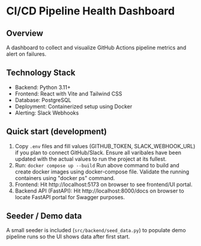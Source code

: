 # CI/CD Pipeline Health Dashboard

## Overview
A dashboard to collect and visualize GitHub Actions pipeline metrics and alert on failures.

## Technology Stack
- Backend: Python 3.11+
- Frontend: React with Vite and Tailwind CSS
- Database: PostgreSQL
- Deployment: Containerized setup using Docker
- Alerting: Slack Webhooks

## Quick start (development)
1. Copy `.env` files and fill values (GITHUB_TOKEN, SLACK_WEBHOOK_URL) if you plan to connect GitHub/Slack.
Ensure all varibales have been updated with the actual values to run the project at its fullest.
2. Run: `docker compose up --build`
Run above command to build and create docker images using docker-compose file.
Validate the running containers using "docker ps" command.
3. Frontend: Hit http://localhost:5173 on browser to see frontend/UI portal.
4. Backend API (FastAPI): Hit http://localhost:8000/docs on browser to locate FastAPI portal for Swagger purposes.

## Seeder / Demo data
A small seeder is included (`src/backend/seed_data.py`) to populate demo pipeline runs so the UI shows data after first start.
